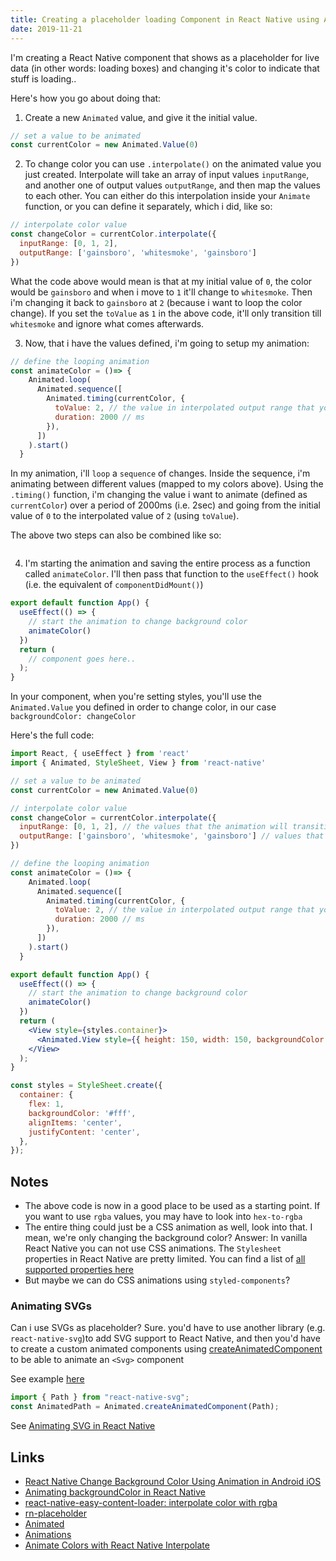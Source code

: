 ```yaml
---
title: Creating a placeholder loading Component in React Native using Animated
date: 2019-11-21
---
```


I'm creating a React Native component that shows as a placeholder for live data (in other words: loading boxes) and changing it's color to indicate that stuff is loading..

Here's how you go about doing that:

1. Create a new `Animated` value, and give it the initial value. 

```jsx
// set a value to be animated
const currentColor = new Animated.Value(0)
```

2. To change color you can use `.interpolate()` on the animated value you just created. Interpolate will take an array of input values `inputRange`, and another one of output values `outputRange`, and then map the values to each other. You can either do this interpolation inside your `Animate` function, or you can define it separately, which i did, like so:

```jsx
// interpolate color value
const changeColor = currentColor.interpolate({
  inputRange: [0, 1, 2],
  outputRange: ['gainsboro', 'whitesmoke', 'gainsboro']
})
```

What the code above would mean is that at my initial value of `0`, the color would be `gainsboro` and when i move to `1` it'll change to `whitesmoke`. Then i'm changing it back to `gainsboro` at `2` (because i want to loop the color change). If you set the `toValue` as `1` in the above code, it'll only transition till `whitesmoke` and ignore what comes afterwards.

3. Now, that i have the values defined, i'm going to setup my animation:

```jsx
// define the looping animation
const animateColor = ()=> {
    Animated.loop(
      Animated.sequence([
        Animated.timing(currentColor, {
          toValue: 2, // the value in interpolated output range that you want to go to
          duration: 2000 // ms
        }),
      ])
    ).start()
  }
```

In my animation, i'll `loop` a `sequence` of changes. Inside the sequence, i'm animating between different values (mapped to my colors above). Using the `.timing()` function, i'm changing the value i want to animate (defined as `currentColor`) over a period of 2000ms (i.e. 2sec) and going from the initial value of `0` to the interpolated value of `2` (using `toValue`).

The above two steps can also be combined like so:

```jsx

```

4. I'm starting the animation and saving the entire process as a function called `animateColor`. I'll then pass that function to the `useEffect()` hook (i.e. the equivalent of `componentDidMount()`)

```jsx
export default function App() {
  useEffect(() => {
    // start the animation to change background color
    animateColor()
  })
  return (
    // component goes here..
  );
}
```

In your component, when you're setting styles, you'll use the `Animated.Value` you defined in order to change color, in our case `backgroundColor: changeColor`

Here's the full code:

```jsx
import React, { useEffect } from 'react'
import { Animated, StyleSheet, View } from 'react-native'

// set a value to be animated
const currentColor = new Animated.Value(0)

// interpolate color value
const changeColor = currentColor.interpolate({
  inputRange: [0, 1, 2], // the values that the animation will transition from
  outputRange: ['gainsboro', 'whitesmoke', 'gainsboro'] // values that are animating
})

// define the looping animation
const animateColor = ()=> {
    Animated.loop(
      Animated.sequence([
        Animated.timing(currentColor, {
          toValue: 2, // the value in interpolated output range that you want to go to
          duration: 2000 // ms
        }),
      ])
    ).start()
  }

export default function App() {
  useEffect(() => {
    // start the animation to change background color
    animateColor()
  })
  return (
    <View style={styles.container}>
      <Animated.View style={{ height: 150, width: 150, backgroundColor: changeColor, borderRadius: 8, margin: 8}}></Animated.View>
    </View>
  );
}

const styles = StyleSheet.create({
  container: {
    flex: 1,
    backgroundColor: '#fff',
    alignItems: 'center',
    justifyContent: 'center',
  },
});
```

## Notes

- The above code is now in a good place to be used as a starting point. If you want to use `rgba` values, you may have to look into `hex-to-rgba`
- The entire thing could just be a CSS animation as well, look into that. I mean, we're only changing the background color? Answer: In vanilla React Native you can not use CSS animations. The `Stylesheet` properties in React Native are pretty limited. You can find a list of [all supported properties here](https://facebook.github.io/react-native/docs/layout-props.html)
- But maybe we can do CSS animations using `styled-components`?

### Animating SVGs
Can i use SVGs as placeholder? Sure. you'd have to use another library (e.g. `react-native-svg`)to add SVG support to React Native, and then you'd have to create a custom animated components using [createAnimatedComponent](https://facebook.github.io/react-native/docs/animated.html#createanimatedcomponent) to be able to animate an `<Svg>` component

See example [here](https://animationbook.codedaily.io/animated-create-animated-component/)

```jsx
import { Path } from "react-native-svg";
const AnimatedPath = Animated.createAnimatedComponent(Path);
```

See [Animating SVG in React Native]()

Links
---

- [React Native Change Background Color Using Animation in Android iOS](https://reactnativecode.com/change-background-color-using-animation-view/)
- [Animating backgroundColor in React Native](https://stackoverflow.com/a/33958541)
- [react-native-easy-content-loader: interpolate color with rgba](https://github.com/sarmad1995/react-native-easy-content-loader/blob/master/src/shared.js#L20)
- [rn-placeholder](https://github.com/mfrachet/rn-placeholder)
- [Animated](https://facebook.github.io/react-native/docs/animated)
- [Animations](https://facebook.github.io/react-native/docs/animations)
- [Animate Colors with React Native Interpolate](https://codedaily.io/screencasts/8/Animate-Colors-with-React-Native-Interpolate)